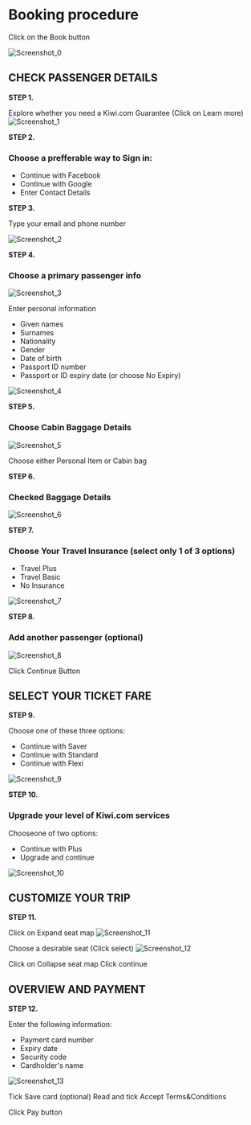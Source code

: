 # Booking procedure 
Click on the Book button 

![Screenshot_0](https://user-images.githubusercontent.com/72726714/96103593-962e1e00-0ee0-11eb-8fe3-c8889678daac.png)


## CHECK PASSENGER DETAILS

**STEP 1.**

Explore whether you need a Kiwi.com Guarantee (Click on Learn more) 
![Screenshot_1](https://user-images.githubusercontent.com/72726714/96138841-dd2f0a00-0f06-11eb-9910-3ffd69738194.png)


**STEP 2.**


### Choose a prefferable way to Sign in:
* Continue with Facebook
* Continue with Google
* Enter Contact Details


**STEP 3.**


Type your email and phone number 

![Screenshot_2](https://user-images.githubusercontent.com/72726714/96141548-cb9b3180-0f09-11eb-96a2-9b24ec1d5aca.png)



**STEP 4.**


### Choose a primary passenger info 


![Screenshot_3](https://user-images.githubusercontent.com/72726714/96138332-5712c380-0f06-11eb-982e-74f19455027b.png)


Enter personal information 

* Given names
* Surnames
* Nationality
* Gender
* Date of birth
* Passport ID number
* Passport or ID expiry date (or choose No Expiry)

![Screenshot_4](https://user-images.githubusercontent.com/72726714/96138433-6f82de00-0f06-11eb-9d3b-bb8502bc7ec3.png)



**STEP 5.**


### Choose Cabin Baggage Details


![Screenshot_5](https://user-images.githubusercontent.com/72726714/96138466-790c4600-0f06-11eb-9da1-c708ef442eb4.png)


Choose either Personal Item or Cabin bag


**STEP 6.**


### Checked Baggage Details

![Screenshot_6](https://user-images.githubusercontent.com/72726714/96140484-a9ed7a80-0f08-11eb-94e9-b068e0715b0d.png)


**STEP 7.**


### Choose Your Travel Insurance (select only 1 of 3 options)

* Travel Plus
* Travel Basic
* No Insurance 


![Screenshot_7](https://user-images.githubusercontent.com/72726714/96140536-b8d42d00-0f08-11eb-8b17-f0cc0aed36cf.png)


**STEP 8.**
### Add another passenger (optional)

![Screenshot_8](https://user-images.githubusercontent.com/72726714/96140645-d2757480-0f08-11eb-9dc4-c5c06321ba97.png)


Click Continue Button


## SELECT YOUR TICKET FARE

**STEP 9.**

Choose one of these three options:
* Continue with Saver
* Continue with Standard
* Continue with Flexi

![Screenshot_9](https://user-images.githubusercontent.com/72726714/96140882-1c5e5a80-0f09-11eb-8825-2bedda13e14d.png)


**STEP 10.**
### Upgrade your level of Kiwi.com services

Chooseone of two options:
* Continue with Plus
* Upgrade and continue

![Screenshot_10](https://user-images.githubusercontent.com/72726714/96140889-1ec0b480-0f09-11eb-83b1-ff7ac334faec.png)

## CUSTOMIZE YOUR TRIP
**STEP 11.**

Click on Expand seat map
![Screenshot_11](https://user-images.githubusercontent.com/72726714/96140899-208a7800-0f09-11eb-8ea4-02e58ef8be87.png)


Choose a desirable seat (Click select)
![Screenshot_12](https://user-images.githubusercontent.com/72726714/96140907-22543b80-0f09-11eb-8701-8d91b5db33e8.png)

Click on Collapse seat map
Click continue 

## OVERVIEW AND PAYMENT

**STEP 12.**

Enter the following information:
* Payment card number
* Expiry date
* Security code
* Cardholder's name

![Screenshot_13](https://user-images.githubusercontent.com/72726714/96140910-241dff00-0f09-11eb-9415-5000a46c9000.png)

Tick Save card (optional)
Read and tick Accept Terms&Conditions 

Click Pay button
